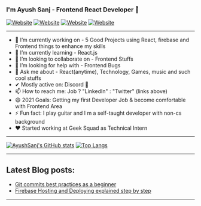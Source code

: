 ### I'm Ayush Sanj - Frontend React Developer 👋
[![Website](https://img.shields.io/badge/MyPortfolio-👨‍💻-springgreen?style=flat-square)](https://ayush-sanj-portfolio.vercel.app/)
[![Website](https://img.shields.io/badge/LinkedIn-🔗-blue?style=flat-square)](https://www.linkedin.com/in/ayush-s-065714101/)
[![Website](https://img.shields.io/badge/Twitter-🕊-skyblue?style=flat-square)](https://www.twitter.com/ayushsanj)
[![Website](https://img.shields.io/badge/Discord-🗨-purple?style=flat-square)](https://www.linkedin.com/in/ayush-s-065714101/)
<hr/>

- 🔭 I’m currently working on - 5 Good Projects using React, firebase and Frontend things to enhance my skills
- 🌱 I’m currently learning - React.js
- 👯 I’m looking to collaborate on - Frontend Stuffs
- 🤔 I’m looking for help with - Frontend Bugs
- 💬 Ask me about - React(anytime), Technology, Games, music and such cool stuffs
- ✔  Mostly active on: Discord 💖
- 📫 How to reach me: Job ? "LinkedIn" : "Twitter" (links above)
- 😄 2021 Goals: Getting my first Developer Job & become comfortable with Frontend Area
- ⚡ Fun fact: I play guitar and I m a self-taught developer with non-cs background
- ❤ Started working at Geek Squad as Technical Intern

<hr/>

[![AyushSanj's GitHub stats](https://github-readme-stats.vercel.app/api?username=ayushsanjdev&show_icons=true&theme=radical)](https://github.com/anuraghazra/github-readme-stats)    [![Top Langs](https://github-readme-stats.vercel.app/api/top-langs/?username=ayushsanjdev&layout=compact)](https://github.com/anuraghazra/github-readme-stats)

<hr/>

## Latest Blog posts: 

- [Git commits best practices as a beginner](https://learnwithayush.hashnode.dev/git-commits-as-a-beginner-best-practices-2021-1)
- [Firebase Hosting and Deploying explained step by step](https://learnwithayush.hashnode.dev/hosting-and-deploying-step-by-step-explained-firebase-2021)

<hr/>
